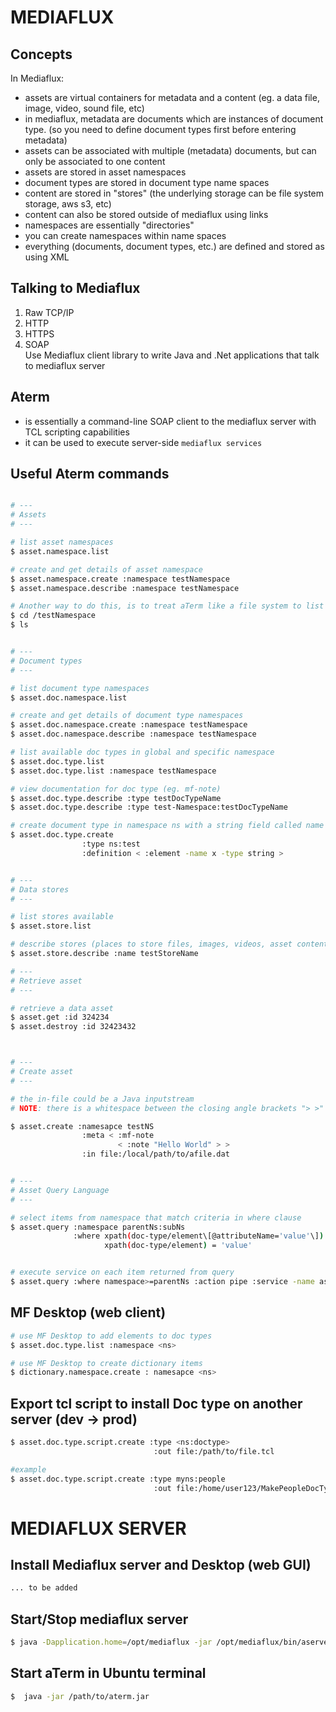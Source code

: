 # MEDIAFLUX

## Concepts
In Mediaflux:

- assets are virtual containers for metadata and a content (eg. a data file, image, video, sound file, etc)
- in mediaflux, metadata are documents which are instances of document type. (so you need to define document types first before entering metadata)
- assets can be associated with multiple (metadata) documents, but can only be associated to one content 
- assets are stored in asset namespaces
- document types are stored in document type name spaces
- content are stored in "stores" (the underlying storage can be file system storage, aws s3, etc)
- content can also be stored outside of mediaflux using links
- namespaces are essentially "directories"
- you can create namespaces within name spaces
- everything (documents, document types, etc.) are defined and stored as using XML

## Talking to Mediaflux
1. Raw TCP/IP 
2. HTTP
3. HTTPS
4. SOAP   
Use Mediaflux client library to write Java and .Net applications that talk to mediaflux server

## Aterm 

- is essentially a command-line SOAP client to the mediaflux server with TCL scripting capabilities
- it can be used to execute server-side `mediaflux services`


## Useful Aterm commands

```sh

# ---
# Assets
# ---

# list asset namespaces
$ asset.namespace.list 

# create and get details of asset namespace
$ asset.namespace.create :namespace testNamespace
$ asset.namespace.describe :namespace testNamespace

# Another way to do this, is to treat aTerm like a file system to list assets in a namespace:
$ cd /testNamespace
$ ls


# ---
# Document types
# ---

# list document type namespaces
$ asset.doc.namespace.list

# create and get details of document type namespaces
$ asset.doc.namespace.create :namespace testNamespace
$ asset.doc.namespace.describe :namespace testNamespace

# list available doc types in global and specific namespace
$ asset.doc.type.list 
$ asset.doc.type.list :namespace testNamespace

# view documentation for doc type (eg. mf-note)
$ asset.doc.type.describe :type testDocTypeName
$ asset.doc.type.describe :type test-Namespace:testDocTypeName

# create document type in namespace ns with a string field called name
$ asset.doc.type.create 
                :type ns:test 
                :definition < :element -name x -type string >


# ---
# Data stores
# ---

# list stores available
$ asset.store.list

# describe stores (places to store files, images, videos, asset content)
$ asset.store.describe :name testStoreName

# ---
# Retrieve asset
# ---

# retrieve a data asset
$ asset.get :id 324234
$ asset.destroy :id 32423432



# ---
# Create asset
# ---

# the in-file could be a Java inputstream
# NOTE: there is a whitespace between the closing angle brackets "> >"

$ asset.create :namesapce testNS
                :meta < :mf-note
                        < :note "Hello World" > >
                :in file:/local/path/to/afile.dat


# ---
# Asset Query Language
# ---

# select items from namespace that match criteria in where clause
$ asset.query :namespace parentNs:subNs 
              :where xpath(doc-type/element\[@attributeName='value'\]) has value and
                     xpath(doc-type/element) = 'value'


# execute service on each item returned from query
$ asset.query :where namespace>=parentNs :action pipe :service -name asset.destroy

```

## MF Desktop (web client)
```sh
# use MF Desktop to add elements to doc types
$ asset.doc.type.list :namespace <ns>

# use MF Desktop to create dictionary items
$ dictionary.namespace.create : namesapce <ns>


```

## Export tcl script to install Doc type on another server (dev -> prod)
```sh
$ asset.doc.type.script.create :type <ns:doctype>
                                :out file:/path/to/file.tcl

#example                                
$ asset.doc.type.script.create :type myns:people
                                :out file:/home/user123/MakePeopleDocType.tcl
```


# MEDIAFLUX SERVER

## Install Mediaflux server and Desktop (web GUI) 
``` sh
... to be added
```

## Start/Stop mediaflux server
```sh
$ java -Dapplication.home=/opt/mediaflux -jar /opt/mediaflux/bin/aserver.jar
```

## Start aTerm in Ubuntu terminal
```sh
$  java -jar /path/to/aterm.jar
```
